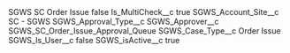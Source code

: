 <?xml version="1.0" encoding="UTF-8"?>
<CustomMetadata xmlns="http://soap.sforce.com/2006/04/metadata" xmlns:xsi="http://www.w3.org/2001/XMLSchema-instance" xmlns:xsd="http://www.w3.org/2001/XMLSchema">
    <label>SGWS SC Order Issue</label>
    <protected>false</protected>
    <values>
        <field>Is_MultiCheck__c</field>
        <value xsi:type="xsd:boolean">true</value>
    </values>
    <values>
        <field>SGWS_Account_Site__c</field>
        <value xsi:type="xsd:string">SC - SGWS</value>
    </values>
    <values>
        <field>SGWS_Approval_Type__c</field>
        <value xsi:nil="true"/>
    </values>
    <values>
        <field>SGWS_Approver__c</field>
        <value xsi:type="xsd:string">SGWS_SC_Order_Issue_Approval_Queue</value>
    </values>
    <values>
        <field>SGWS_Case_Type__c</field>
        <value xsi:type="xsd:string">Order Issue</value>
    </values>
    <values>
        <field>SGWS_Is_User__c</field>
        <value xsi:type="xsd:boolean">false</value>
    </values>
    <values>
        <field>SGWS_isActive__c</field>
        <value xsi:type="xsd:boolean">true</value>
    </values>
</CustomMetadata>
